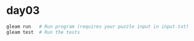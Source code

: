 # day03

```sh
gleam run   # Run program (requires your puzzle input in input.txt)
gleam test  # Run the tests
```
